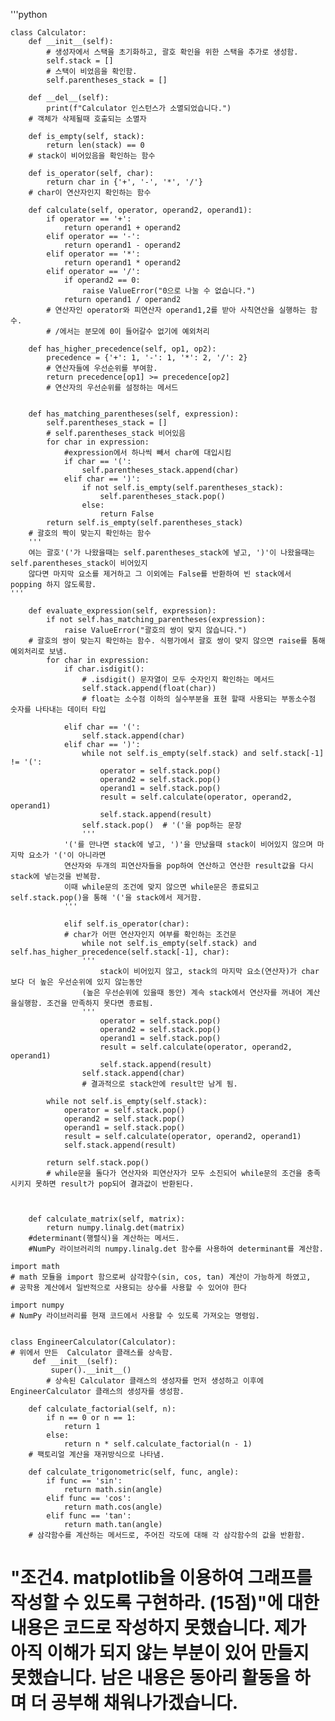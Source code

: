 '''python





    class Calculator:
        def __init__(self):
            # 생성자에서 스택을 초기화하고, 괄호 확인을 위한 스택을 추가로 생성함.
            self.stack = []
            # 스택이 비었음을 확인함.
            self.parentheses_stack = []
        
        def __del__(self):
            print(f"Calculator 인스턴스가 소멸되었습니다.")
        # 객체가 삭제될때 호출되는 소멸자

        def is_empty(self, stack):
            return len(stack) == 0
        # stack이 비어있음을 확인하는 함수
     
        def is_operator(self, char):
            return char in {'+', '-', '*', '/'}
        # char이 연산자인지 확인하는 함수

        def calculate(self, operator, operand2, operand1):
            if operator == '+':
                return operand1 + operand2
            elif operator == '-':
                return operand1 - operand2
            elif operator == '*':
                return operand1 * operand2
            elif operator == '/':
                if operand2 == 0:
                    raise ValueError("0으로 나눌 수 없습니다.")
                return operand1 / operand2
            # 연산자인 operator와 피연산자 operand1,2를 받아 사칙연산을 실행하는 함수.
            # /에서는 분모에 0이 들어갈수 없기에 예외처리

        def has_higher_precedence(self, op1, op2):
            precedence = {'+': 1, '-': 1, '*': 2, '/': 2}
            # 연산자들에 우선순위를 부여함.
            return precedence[op1] >= precedence[op2]
            # 연산자의 우선순위를 설정하는 메서드

    
        def has_matching_parentheses(self, expression):
            self.parentheses_stack = []
            # self.parentheses_stack 비어있음
            for char in expression:
                #expression에서 하나씩 빼서 char에 대입시킴
                if char == '(':
                    self.parentheses_stack.append(char)
                elif char == ')':
                    if not self.is_empty(self.parentheses_stack):
                        self.parentheses_stack.pop()
                    else:
                        return False
            return self.is_empty(self.parentheses_stack)
        # 괄호의 짝이 맞는지 확인하는 함수
        '''
        여는 괄호'('가 나왔을때는 self.parentheses_stack에 넣고, ')'이 나왔을때는     self.parentheses_stack이 비어있지
        않다면 마지막 요소를 제거하고 그 이외에는 False를 반환하여 빈 stack에서 popping 하지 않도록함.
    '''

        def evaluate_expression(self, expression):
            if not self.has_matching_parentheses(expression):
                raise ValueError("괄호의 쌍이 맞지 않습니다.")
        # 괄호의 쌍이 맞는지 확인하는 함수. 식평가에서 괄호 쌍이 맞지 않으면 raise를 통해 예외처리로 보냄. 
            for char in expression:
                if char.isdigit():
                    # .isdigit() 문자열이 모두 숫자인지 확인하는 메서드
                    self.stack.append(float(char))
                    # float는 소수점 이하의 실수부분을 표현 할때 사용되는 부동소수점 숫자를 나타내는 데이터 타입

                elif char == '(':
                    self.stack.append(char)
                elif char == ')':
                    while not self.is_empty(self.stack) and self.stack[-1] != '(':
                        operator = self.stack.pop()
                        operand2 = self.stack.pop()
                        operand1 = self.stack.pop()
                        result = self.calculate(operator, operand2, operand1)
                        self.stack.append(result)
                    self.stack.pop()  # '('을 pop하는 문장
                    '''
                '('를 만나면 stack에 넣고, ')'을 만났을때 stack이 비어있지 않으며 마지막 요소가 '('이 아니라면 
                연산자와 두개의 피연산자들을 pop하여 연산하고 연산한 result값을 다시 stack에 넣는것을 반복함.
                이때 while문의 조건에 맞지 않으면 while문은 종료되고 self.stack.pop()을 통해 '('을 stack에서 제거함.
                '''

                elif self.is_operator(char):
                # char가 어떤 연산자인지 여부를 확인하는 조건문
                    while not self.is_empty(self.stack) and     self.has_higher_precedence(self.stack[-1], char):
                    '''
                        stack이 비어있지 않고, stack의 마지막 요소(연산자)가 char보다 더 높은 우선순위에 있지 않는동안
                    (높은 우선순위에 있을때 동안) 계속 stack에서 연산자를 꺼내어 계산을실행함. 조건을 만족하지 못다면 종료됨.
                    '''
                        operator = self.stack.pop()
                        operand2 = self.stack.pop()
                        operand1 = self.stack.pop()
                        result = self.calculate(operator, operand2, operand1)
                        self.stack.append(result)
                    self.stack.append(char)
                    # 결과적으로 stack안에 result만 남게 됨.
            
            while not self.is_empty(self.stack):
                operator = self.stack.pop()
                operand2 = self.stack.pop()
                operand1 = self.stack.pop()
                result = self.calculate(operator, operand2, operand1)
                self.stack.append(result)

            return self.stack.pop()
            # while문을 돌다가 연산자와 피연산자가 모두 소진되어 while문의 조건을 충족 시키지 못하면 result가 pop되어 결과값이 반환된다.



        def calculate_matrix(self, matrix):
            return numpy.linalg.det(matrix)
        #determinant(행렬식)을 계산하는 메서드. 
        #NumPy 라이브러리의 numpy.linalg.det 함수를 사용하여 determinant를 계산함.

    import math
    # math 모듈을 import 함으로써 삼각함수(sin, cos, tan) 계산이 가능하게 하였고,
    # 공학용 계산에서 일반적으로 사용되는 상수를 사용할 수 있어야 한다

    import numpy
    # NumPy 라이브러리를 현재 코드에서 사용할 수 있도록 가져오는 명령임.


    class EngineerCalculator(Calculator):
    # 위에서 만든  Calculator 클래스를 상속함.
         def __init__(self):
             super().__init__()
            # 상속된 Calculator 클래스의 생성자를 먼저 생성하고 이후에 EngineerCalculator 클래스의 생성자를 생성함.

        def calculate_factorial(self, n):
            if n == 0 or n == 1:
                return 1
            else:
                return n * self.calculate_factorial(n - 1)
        # 팩토리얼 계산을 재귀방식으로 나타냄.
    
        def calculate_trigonometric(self, func, angle):
            if func == 'sin':
                return math.sin(angle)
            elif func == 'cos':
                return math.cos(angle)
            elif func == 'tan':
                return math.tan(angle)
        # 삼각함수를 계산하는 메서드로, 주어진 각도에 대해 각 삼각함수의 값을 반환함.

    



# "조건4. matplotlib을 이용하여 그래프를 작성할 수 있도록 구현하라. (15점)"에 대한 내용은 코드로 작성하지 못했습니다. 제가 아직 이해가 되지 않는 부분이 있어 만들지 못했습니다. 남은 내용은 동아리 활동을 하며 더 공부해 채워나가겠습니다.
